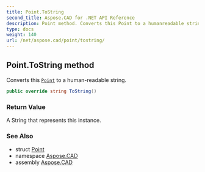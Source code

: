 ```yaml
---
title: Point.ToString
second_title: Aspose.CAD for .NET API Reference
description: Point method. Converts this Point to a humanreadable string
type: docs
weight: 140
url: /net/aspose.cad/point/tostring/
---
```

## Point.ToString method

Converts this [`Point`](../) to a human-readable string.

```csharp
public override string ToString()
```

### Return Value

A String that represents this instance.

### See Also

* struct [Point](../)
* namespace [Aspose.CAD](../../point/)
* assembly [Aspose.CAD](../../../)


